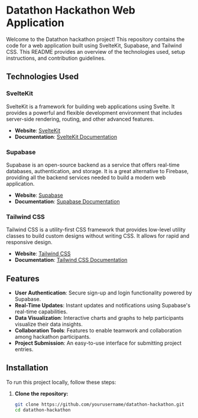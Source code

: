# Datathon Hackathon Web Application

Welcome to the Datathon hackathon project! This repository contains the code for a web application built using SvelteKit, Supabase, and Tailwind CSS. This README provides an overview of the technologies used, setup instructions, and contribution guidelines.

## Technologies Used

### SvelteKit
SvelteKit is a framework for building web applications using Svelte. It provides a powerful and flexible development environment that includes server-side rendering, routing, and other advanced features.

- **Website**: [SvelteKit](https://kit.svelte.dev/)
- **Documentation**: [SvelteKit Documentation](https://kit.svelte.dev/docs)

### Supabase
Supabase is an open-source backend as a service that offers real-time databases, authentication, and storage. It is a great alternative to Firebase, providing all the backend services needed to build a modern web application.

- **Website**: [Supabase](https://supabase.io/)
- **Documentation**: [Supabase Documentation](https://supabase.io/docs)

### Tailwind CSS
Tailwind CSS is a utility-first CSS framework that provides low-level utility classes to build custom designs without writing CSS. It allows for rapid and responsive design.

- **Website**: [Tailwind CSS](https://tailwindcss.com/)
- **Documentation**: [Tailwind CSS Documentation](https://tailwindcss.com/docs)

## Features

- **User Authentication**: Secure sign-up and login functionality powered by Supabase.
- **Real-Time Updates**: Instant updates and notifications using Supabase's real-time capabilities.
- **Data Visualization**: Interactive charts and graphs to help participants visualize their data insights.
- **Collaboration Tools**: Features to enable teamwork and collaboration among hackathon participants.
- **Project Submission**: An easy-to-use interface for submitting project entries.

## Installation

To run this project locally, follow these steps:

1. **Clone the repository:**
   ```bash
   git clone https://github.com/yourusername/datathon-hackathon.git
   cd datathon-hackathon

